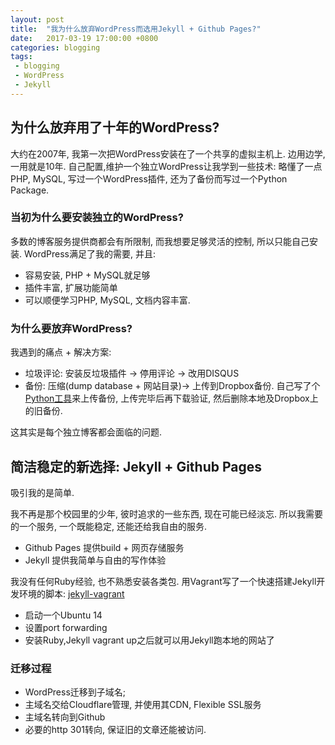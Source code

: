```yaml
---
layout: post
title:  "我为什么放弃WordPress而选用Jekyll + Github Pages?"
date:   2017-03-19 17:00:00 +0800
categories: blogging
tags: 
 - blogging
 - WordPress
 - Jekyll
---
```


## 为什么放弃用了十年的WordPress?

大约在2007年, 我第一次把WordPress安装在了一个共享的虚拟主机上. 边用边学, 一用就是10年. 自己配置,维护一个独立WordPress让我学到一些技术: 略懂了一点PHP, MySQL, 写过一个WordPress插件, 还为了备份而写过一个Python Package.
 
### 当初为什么要安装独立的WordPress?
 
 多数的博客服务提供商都会有所限制, 而我想要足够灵活的控制, 所以只能自己安装.  WordPress满足了我的需要, 并且: 
 - 容易安装, PHP + MySQL就足够 
 - 插件丰富, 扩展功能简单
 - 可以顺便学习PHP, MySQL, 文档内容丰富.
 
### 为什么要放弃WordPress?

我遇到的痛点 + 解决方案:
 - 垃圾评论: 安装反垃圾插件 -> 停用评论 -> 改用DISQUS
 - 备份:  压缩(dump database + 网站目录)-> 上传到Dropbox备份. 自己写了个[Python工具](http://liguoliang.com/side-projects/rabbit-backup/)来上传备份, 上传完毕后再下载验证, 然后删除本地及Dropbox上的旧备份. 
 
这其实是每个独立博客都会面临的问题. 

## 简洁稳定的新选择:  Jekyll + Github Pages

吸引我的是简单. 

我不再是那个校园里的少年, 彼时追求的一些东西, 现在可能已经淡忘. 所以我需要的一个服务, 一个既能稳定, 还能还给我自由的服务. 
 - Github Pages 提供build + 网页存储服务 
 - Jekyll 提供我简单与自由的写作体验

我没有任何Ruby经验, 也不熟悉安装各类包. 用Vagrant写了一个快速搭建Jekyll开发环境的脚本: [jekyll-vagrant](https://github.com/guoliang-dev/jekyll-vagrant)
 - 启动一个Ubuntu 14
 - 设置port forwarding
 - 安装Ruby,Jekyll
 vagrant up之后就可以用Jekyll跑本地的网站了 

### 迁移过程
 - WordPress迁移到子域名;
 - 主域名交给Cloudflare管理, 并使用其CDN, Flexible SSL服务
 - 主域名转向到Github
 - 必要的http 301转向, 保证旧的文章还能被访问. 
 